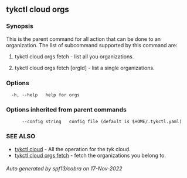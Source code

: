 ## tykctl cloud orgs



### Synopsis


This is the parent command for all action that can be done to an organization.
The list of subcommand supported by this command are:

1. tykctl cloud orgs fetch - list all you organizations.

2. tykctl cloud orgs fetch [orgId] - list a single organizations.


### Options

```
  -h, --help   help for orgs
```

### Options inherited from parent commands

```
      --config string   config file (default is $HOME/.tykctl.yaml)
```

### SEE ALSO

* [tykctl cloud](tykctl_cloud.md)	 - All the operation for the tyk cloud.
* [tykctl cloud orgs fetch](tykctl_cloud_orgs_fetch.md)	 - fetch the organizations you belong to.

###### Auto generated by spf13/cobra on 17-Nov-2022
